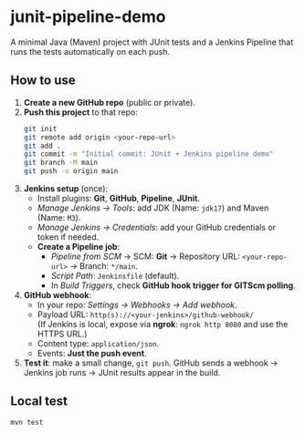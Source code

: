 # junit-pipeline-demo

A minimal Java (Maven) project with JUnit tests and a Jenkins Pipeline that runs the tests automatically on each push.

## How to use

1. **Create a new GitHub repo** (public or private).  
2. **Push this project** to that repo:
   ```bash
   git init
   git remote add origin <your-repo-url>
   git add .
   git commit -m "Initial commit: JUnit + Jenkins pipeline demo"
   git branch -M main
   git push -u origin main
   ```
3. **Jenkins setup** (once):
   - Install plugins: **Git**, **GitHub**, **Pipeline**, **JUnit**.
   - *Manage Jenkins → Tools*: add JDK (Name: `jdk17`) and Maven (Name: `M3`).
   - *Manage Jenkins → Credentials*: add your GitHub credentials or token if needed.
   - **Create a Pipeline job**:
     - *Pipeline from SCM* → SCM: **Git** → Repository URL: `<your-repo-url>` → Branch: `*/main`.
     - *Script Path*: `Jenkinsfile` (default).
     - In *Build Triggers*, check **GitHub hook trigger for GITScm polling**.
4. **GitHub webhook**:
   - In your repo: *Settings → Webhooks → Add webhook*.
   - Payload URL: `http(s)://<your-jenkins>/github-webhook/`  
     (If Jenkins is local, expose via **ngrok**: `ngrok http 8080` and use the HTTPS URL.)
   - Content type: `application/json`.
   - Events: **Just the push event**.
5. **Test it**: make a small change, `git push`. GitHub sends a webhook → Jenkins job runs → JUnit results appear in the build.

## Local test
```bash
mvn test
```
